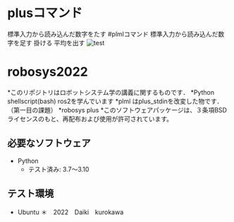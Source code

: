 # plusコマンド
標準入力から読み込んだ数字をたす
#plmlコマンド
標準入力から読み込んだ数字を足す 掛ける 平均を出す
![test](https://github.com/21C1043kurokawa/robosys2022/actions/workflows/test.yml/badge.svg)
# robosys2022
*このリポジトリはロボットシステム学の講義に関するものです．
*Python shellscript(bash) ros2を学んでいます
*plml はplus_stdinを改変した物です．（第一目の課題）
*robosys plus
*このソフトウェアパッケージは、３条項BSDライセンスのもと、再配布および使用が許可されています。
## 必要なソフトウェア
* Python
  * テスト済み: 3.7〜3.10

## テスト環境
* Ubuntu
＊　2022　Daiki　kurokawa
